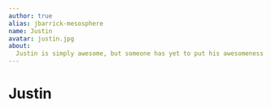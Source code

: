 ```yaml
---
author: true
alias: jbarrick-mesosphere
name: Justin
avatar: justin.jpg
about:
  Justin is simply awesome, but someone has yet to put his awesomeness into a brief and meaningful summary.
---
```


# Justin

<Author :author="$page.frontmatter" />
